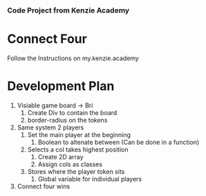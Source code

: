 ### Code Project from Kenzie Academy

# Connect Four

Follow the Instructions on my.kenzie.academy

# Development Plan

1. Visiable game board -> Bri
   1. Create Div to contain the board
   2. border-radius on the tokens
2. Same system 2 players
   1. Set the main player at the beginning
      1. Boolean to altenate between (Can be done in a function)
   2. Selects a col takes highest position
      1. Create 2D array
      2. Assign cols as classes
   3. Stores where the player token sits
      1. Global variable for individual players
3. Connect four wins
